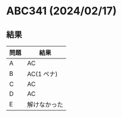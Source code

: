 # ABC341 (2024/02/17)

## 結果

| 問題 | 結果         |
| ---- | ------------ |
| A    | AC           |
| B    | AC(1 ペナ)   |
| C    | AC           |
| D    | AC           |
| E    | 解けなかった |
